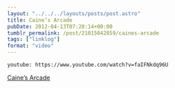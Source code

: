 ```yaml
---
layout: "../../../layouts/posts/post.astro"
title: Caine’s Arcade
pubDate: 2012-04-13T07:28:14+00:00
tumblr_permalink: /post/21015042859/caines-arcade
tags: ["linklog"]
format: "video"
---
```


`youtube: https://www.youtube.com/watch?v=faIFNkdq96U`

[Caine&rsquo;s Arcade][1]

[1]: http://cainesarcade.com/
